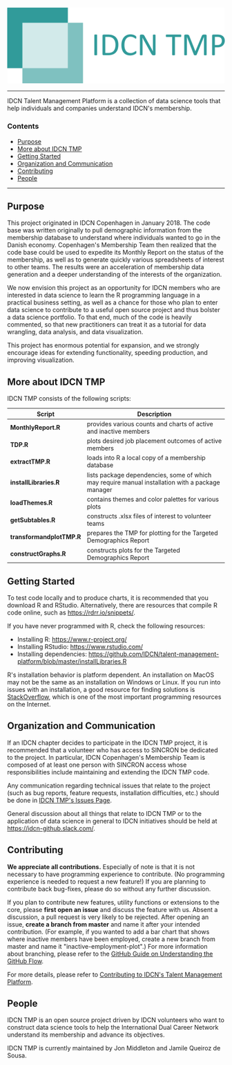 ![IDCN TMP Logo](https://raw.githubusercontent.com/IDCN/talent-management-platform/master/docs/_static/img/IDCNTMP_2.png)

--------------------------------------------------------------------------------

IDCN Talent Management Platform is a collection of data science tools that help individuals and companies understand IDCN's membership.

<h3>Contents</h3>

- [Purpose](#purpose)
- [More about IDCN TMP](#more-about-idcn-tmp)
- [Getting Started](#getting-started)
- [Organization and Communication](#organization-and-communication)
- [Contributing](#contributing)
- [People](#people)

--------------------------------------------------------------------------------

## Purpose

This project originated in IDCN Copenhagen in January 2018. The code base was written originally to pull demographic information from the membership database to understand where individuals wanted to go in the Danish economy. Copenhagen's Membership Team then realized that the code base could be used to expedite its Monthly Report on the status of the membership, as well as to generate quickly various spreadsheets of interest to other teams. The results were an acceleration of membership data generation and a deeper understanding of the interests of the organization.

We now envision this project as an opportunity for IDCN members who are interested in data science to learn the R programming language in a practical business setting, as well as a chance for those who plan to enter data science to contribute to a useful open source project and thus bolster a data science portfolio. To that end, much of the code is heavily commented, so that new practitioners can treat it as a tutorial for data wrangling, data analysis, and data visualization.

This project has enormous potential for expansion, and we strongly encourage ideas for extending functionality, speeding production, and improving visualization.

## More about IDCN TMP

IDCN TMP consists of the following scripts:

| Script | Description |
| ---- | --- |
| **MonthlyReport.R** | provides various counts and charts of active and inactive members |
| **TDP.R** | plots desired job placement outcomes of active members |
| **extractTMP.R** | loads into R a local copy of a membership database |
| **installLibraries.R** | lists package dependencies, some of which may require manual installation with a package manager |
| **loadThemes.R** | contains themes and color palettes for various plots |
| **getSubtables.R** | constructs .xlsx files of interest to volunteer teams |
| **transformandplotTMP.R** | prepares the TMP for plotting for the Targeted Demographics Report|
| **constructGraphs.R** | constructs plots for the Targeted Demographics Report |


## Getting Started

To test code locally and to produce charts, it is recommended that you download R and RStudio. Alternatively, there are resources that compile R code online, such as https://rdrr.io/snippets/.

If you have never programmed with R, check the following resources:
- Installing R: https://www.r-project.org/
- Installing RStudio: https://www.rstudio.com/
- Installing dependencies: https://github.com/IDCN/talent-management-platform/blob/master/installLibraries.R

R's installation behavior is platform dependent. An installation on MacOS may not be the same as an installation on Windows or Linux. If you run into issues with an installation, a good resource for finding solutions is <a href="https://stackoverflow.com/">StackOverflow</a>, which is one of the most important programming resources on the Internet.

## Organization and Communication

If an IDCN chapter decides to participate in the IDCN TMP project, it is recommended that a volunteer who has access to SINCRON be dedicated to the project. In particular, IDCN Copenhagen's Membership Team is composed of at least one person with SINCRON access whose responsibilities include maintaining and extending the IDCN TMP code.

Any communication regarding technical issues that relate to the project (such as bug reports, feature requests, installation difficulties, etc.) should be done in <a href="https://github.com/IDCN/talent-management-platform/issues">IDCN TMP's Issues Page</a>.

General discussion about all things that relate to IDCN TMP or to the application of data science in general to IDCN initiatives should be held at https://idcn-github.slack.com/.

## Contributing

<b>We appreciate all contributions.</b> Especially of note is that it is not necessary to have programming experience to contribute. (No programming experience is needed to request a new feature!) If you are planning to contribute back bug-fixes, please do so without any further discussion.

If you plan to contribute new features, utility functions or extensions to the core, please <b>first open an issue</b> and discuss the feature with us. Absent a discussion, a pull request is very likely to be rejected. After opening an issue, <b>create a branch from master</b> and name it after your intended contribution. (For example, if you wanted to add a bar chart that shows where inactive members have been employed, create a new branch from master and name it "inactive-employment-plot".) For more information about branching, please refer to the <a href="https://guides.github.com/introduction/flow/">GitHub Guide on Understanding the GitHub Flow</a>.

For more details, please refer to <a href="https://github.com/IDCN/talent-management-platform/blob/master/CONTRIBUTING.md">Contributing to IDCN's Talent Management Platform</a>.

## People
IDCN TMP is an open source project driven by IDCN volunteers who want to construct data science tools to help the International Dual Career Network understand its membership and advance its objectives.

IDCN TMP is currently maintained by Jon Middleton and Jamile Queiroz de Sousa.
